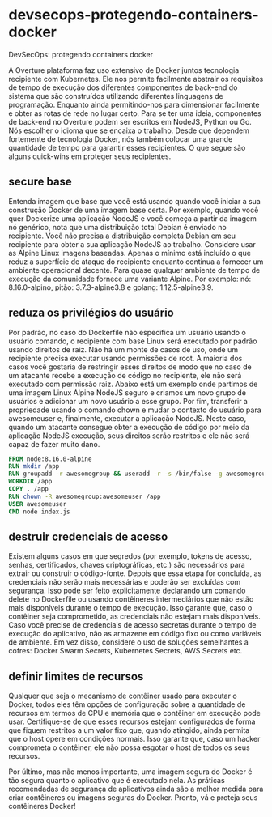 # devsecops-protegendo-containers-docker
DevSecOps: protegendo containers docker

A Overture plataforma faz uso extensivo de Docker juntos tecnologia recipiente com Kubernetes. Ele nos permite facilmente abstrair os requisitos de tempo de execução dos diferentes componentes de back-end do sistema que são construídos utilizando diferentes linguagens de programação. Enquanto ainda permitindo-nos para dimensionar facilmente e obter as rotas de rede no lugar certo. Para se ter uma ideia, componentes de back-end no Overture podem ser escritos em NodeJS, Python ou Go. Nós escolher o idioma que se encaixa o trabalho. Desde que dependem fortemente de tecnologia Docker, nós também colocar uma grande quantidade de tempo para garantir esses recipientes. O que segue são alguns quick-wins em proteger seus recipientes.

## secure base

Entenda imagem que base que você está usando quando você iniciar a sua construção Docker de uma imagem base certa. Por exemplo, quando você quer Dockerize uma aplicação NodeJS e você começa a partir da imagem nó genérico, nota que uma distribuição total Debian é enviado no recipiente. Você não precisa a distribuição completa Debian em seu recipiente para obter a sua aplicação NodeJS ao trabalho. Considere usar as Alpine Linux imagens baseadas. Apenas o mínimo está incluído o que reduz a superfície de ataque do recipiente enquanto continua a fornecer um ambiente operacional decente. Para quase qualquer ambiente de tempo de execução da comunidade fornece uma variante Alpine. Por exemplo: nó: 8.16.0-alpino, pitão: 3.7.3-alpine3.8 e golang: 1.12.5-alpine3.9.

## reduza os privilégios do usuário

Por padrão, no caso do Dockerfile não especifica um usuário usando o usuário comando, o recipiente com base Linux será executado por padrão usando direitos de raiz. Não há um monte de casos de uso, onde um recipiente precisa executar usando permissões de root. A maioria dos casos você gostaria de restringir esses direitos de modo que no caso de um atacante recebe a execução de código no recipiente, ele não será executado com permissão raiz. Abaixo está um exemplo onde partimos de uma imagem Linux Alpine NodeJS seguro e criamos um novo grupo de usuários e adicionar um novo usuário a esse grupo. Por fim, transferir a propriedade usando o comando chown e mudar o contexto do usuário para awesomeuser e, finalmente, executar a aplicação NodeJS. Neste caso, quando um atacante consegue obter a execução de código por meio da aplicação NodeJS execução, seus direitos serão restritos e ele não será capaz de fazer muito dano.

```dockerfile
FROM node:8.16.0-alpine
RUN mkdir /app
RUN groupadd -r awesomegroup && useradd -r -s /bin/false -g awesomegroup awesomeuser
WORKDIR /app
COPY . /app
RUN chown -R awesomegroup:awesomeuser /app
USER awesomeuser
CMD node index.js
```

## destruir credenciais de acesso

Existem alguns casos em que segredos (por exemplo, tokens de acesso, senhas, certificados, chaves criptográficas, etc.) são necessários para extrair ou construir o código-fonte. Depois que essa etapa for concluída, as credenciais não serão mais necessárias e poderão ser excluídas com segurança. Isso pode ser feito explicitamente declarando um comando delete no Dockerfile ou usando contêineres intermediários que não estão mais disponíveis durante o tempo de execução. Isso garante que, caso o contêiner seja comprometido, as credenciais não estejam mais disponíveis.
Caso você precise de credenciais de acesso secretas durante o tempo de execução do aplicativo, não as armazene em código fixo ou como variáveis ​​de ambiente. Em vez disso, considere o uso de soluções semelhantes a cofres: Docker Swarm Secrets, Kubernetes Secrets, AWS Secrets etc.

## definir limites de recursos

Qualquer que seja o mecanismo de contêiner usado para executar o Docker, todos eles têm opções de configuração sobre a quantidade de recursos em termos de CPU e memória que o contêiner em execução pode usar. Certifique-se de que esses recursos estejam configurados de forma que fiquem restritos a um valor fixo que, quando atingido, ainda permita que o host opere em condições normais. Isso garante que, caso um hacker comprometa o contêiner, ele não possa esgotar o host de todos os seus recursos.

Por último, mas não menos importante, uma imagem segura do Docker é tão segura quanto o aplicativo que é executado nela. As práticas recomendadas de segurança de aplicativos ainda são a melhor medida para criar contêineres ou imagens seguras do Docker.
Pronto, vá e proteja seus contêineres Docker!
